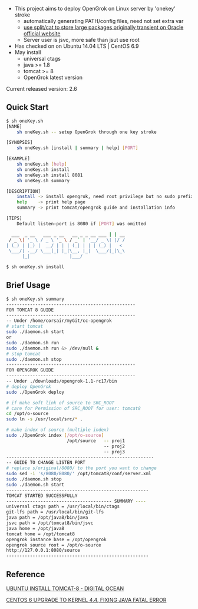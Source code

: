 - This project aims to deploy OpenGrok on Linux server by 'onekey' stroke
    - automatically generating PATH/config files, need not set extra var
    - [use split/cat to store large packages originally transient on Oracle official website](https://github.com/xiangp126/split-and-cat)
    - Server user is jsvc, more safe than jsut use root
- Has checked on on Ubuntu 14.04 LTS | CentOS 6.9
- May install
    - universal ctags
    - java   >= 1.8
    - tomcat >= 8
    - OpenGrok latest version

Current released version: 2.6

## Quick Start
```bash
$ sh oneKey.sh
[NAME]
    sh oneKey.sh -- setup OpenGrok through one key stroke

[SYNOPSIS]
    sh oneKey.sh [install | summary | help] [PORT]

[EXAMPLE]
    sh oneKey.sh [help]
    sh oneKey.sh install
    sh oneKey.sh install 8081
    sh oneKey.sh summary

[DESCRIPTION]
    install -> install opengrok, need root privilege but no sudo prefix
    help    -> print help page
    summary -> print tomcat/opengrok guide and installation info

[TIPS]
    Default listen-port is 8080 if [PORT] was omitted

  ___  _ __   ___ _ __   __ _ _ __ ___ | | __
 / _ \| '_ \ / _ \ '_ \ / _` | '__/ _ \| |/ /
| (_) | |_) |  __/ | | | (_| | | | (_) |   <
 \___/| .__/ \___|_| |_|\__, |_|  \___/|_|\_\
      |_|               |___/
```
```bash
$ sh oneKey.sh install
```

## Brief Usage
```bash
$ sh oneKey.sh summary
-------------------------------------------------
FOR TOMCAT 8 GUIDE
-------------------------------------------------
-- Under /home/corsair/myGit/cc-opengrok
# start tomcat
sudo ./daemon.sh start
or
sudo ./daemon.sh run
sudo ./daemon.sh run &> /dev/null &
# stop tomcat
sudo ./daemon.sh stop
-------------------------------------------------
FOR OPENGROK GUIDE
-------------------------------------------------
-- Under ./downloads/opengrok-1.1-rc17/bin
# deploy OpenGrok
sudo ./OpenGrok deploy

# if make soft link of source to SRC_ROOT
# care for Permission of SRC_ROOT for user: tomcat8
cd /opt/o-source
sudo ln -s /usr/local/src/* .

# make index of source (multiple index)
sudo ./OpenGrok index [/opt/o-source]
                       /opt/source   -- proj1
                                     -- proj2
                                     -- proj3
--------------------------------------------------------
-- GUIDE TO CHANGE LISTEN PORT
# replace s/original/8080/ to the port you want to change
sudo sed -i 's/8080/8080/' /opt/tomcat8/conf/server.xml
sudo ./daemon.sh stop
sudo ./daemon.sh start
------------------------------------------------------
TOMCAT STARTED SUCCESSFULLY
---------------------------------------- SUMMARY ----
universal ctags path = /usr/local/bin/ctags
git-lfs path = /usr/local/bin/git-lfs
java path = /opt/java8/bin/java
jsvc path = /opt/tomcat8/bin/jsvc
java home = /opt/java8
tomcat home = /opt/tomcat8
opengrok instance base = /opt/opengrok
opengrok source root = /opt/o-source
http://127.0.0.1:8080/source
------------------------------------------------------
```

## Reference
[UBUNTU INSTALL TOMCAT-8 - DIGITAL OCEAN](https://www.digitalocean.com/community/tutorials/how-to-install-apache-tomcat-8-on-ubuntu-14-04)

[CENTOS 6 UPGRADE TO KERNEL 4.4, FIXING JAVA FATAL ERROR](https://www.jianshu.com/p/25d8ecc75846)
